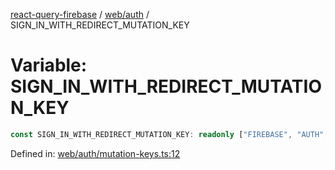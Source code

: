 [react-query-firebase](../../../modules.md) / [web/auth](../index.md) / SIGN\_IN\_WITH\_REDIRECT\_MUTATION\_KEY

# Variable: SIGN\_IN\_WITH\_REDIRECT\_MUTATION\_KEY

```ts
const SIGN_IN_WITH_REDIRECT_MUTATION_KEY: readonly ["FIREBASE", "AUTH", "SIGN_IN_WITH_REDIRECT_MUTATION"];
```

Defined in: [web/auth/mutation-keys.ts:12](https://github.com/vpishuk/react-query-firebase/blob/09a15a5d938c4bdaa4fd86491bcf8ea41c16371f/web/auth/mutation-keys.ts#L12)
